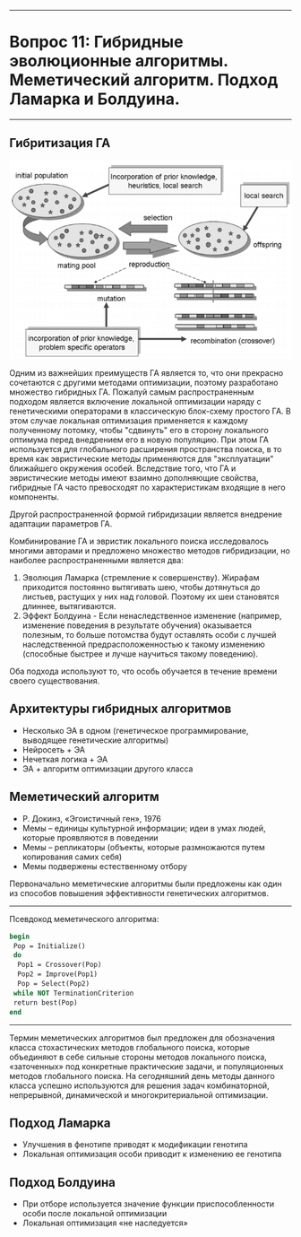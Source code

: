 ___
# Вопрос 11: Гибридные эволюционные алгоритмы. Меметический алгоритм. Подход Ламарка и Болдуина.
___

## Гибритизация ГА

![](../resources/imgs/11_1.png)

Одним из важнейших преимуществ ГА является то, что они прекрасно сочетаются с другими методами оптимизации, поэтому разработано множество гибридных ГА. Пожалуй самым распространенным подходом является включение локальной оптимизации наряду с генетическими операторами в классическую блок-схему простого ГА. В этом случае локальная оптимизация применяется к каждому полученному потомку, чтобы "сдвинуть" его в сторону локального оптимума перед внедрением его в новую популяцию. При этом ГА используется для глобального расширения пространства поиска, в то время как эвристические методы применяются для "эксплуатации" ближайшего окружения особей. Вследствие того, что ГА и эвристические методы имеют взаимно дополняющие свойства, гибридные ГА часто превосходят по характеристикам входящие в него компоненты.

Другой распространенной формой гибридизации является внедрение адаптации параметров ГА.

Комбинирование ГА и эвристик локального поиска исследовалось многими авторами и предложено множество методов гибридизации, но наиболее распространенными является два:

1. Эволюция Ламарка (стремление к совершенству). Жирафам приходится постоянно вытягивать шею, чтобы дотянуться до листьев, растущих у них над головой. Поэтому их шеи становятся длиннее, вытягиваются.
2. Эффект Болдуина - Если ненаследственное изменение (например, изменение поведения в результате обучения) оказывается полезным, то больше потомства будут оставлять особи с лучшей наследственной предрасположенностью к такому изменению (способные быстрее и лучше научиться такому поведению).



Оба подхода используют то, что особь обучается в течение времени своего существования.

## Архитектуры гибридных алгоритмов

* Несколько ЭА в одном (генетическое программирование, выводящее генетические алгоритмы)
* Нейросеть + ЭА
* Нечеткая логика + ЭА
* ЭА + алгоритм оптимизации другого класса

## Меметический алгоритм

* Р. Докинз, «Эгоистичный ген»,  1976
* Мемы – единицы культурной информации; идеи в умах людей, которые проявляются в поведении
* Мемы – репликаторы (объекты, которые размножаются путем копирования самих себя)
* Мемы подвержены естественному отбору

Первоначально меметические алгоритмы были предложены как один из способов
повышения эффективности генетических алгоритмов.

___
Псевдокод меметического алгоритма:
```pascal
begin
 Pop = Initialize()
 do
  Pop1 = Crossover(Pop)
  Pop2 = Improve(Pop1)
  Pop = Select(Pop2)
 while NOT TerminationCriterion
 return best(Pop)
end

```
___
Термин меметических алгоритмов был предложен для обозначения класса стохастических методов глобального поиска, которые объединяют в себе сильные стороны методов локального поиска, «заточенных» под
конкретные практические задачи, и популяционных методов глобального поиска.
На сегодняшний день методы данного класса успешно используются для решения задач
комбинаторной, непрерывной, динамической и многокритериальной оптимизации.

## Подход Ламарка

* Улучшения в фенотипе приводят к модификации генотипа
* Локальная оптимизация особи приводит к изменению ее генотипа


## Подход Болдуина

* При отборе используется значение функции приспособленности особи после локальной оптимизации
* Локальная оптимизация «не наследуется»